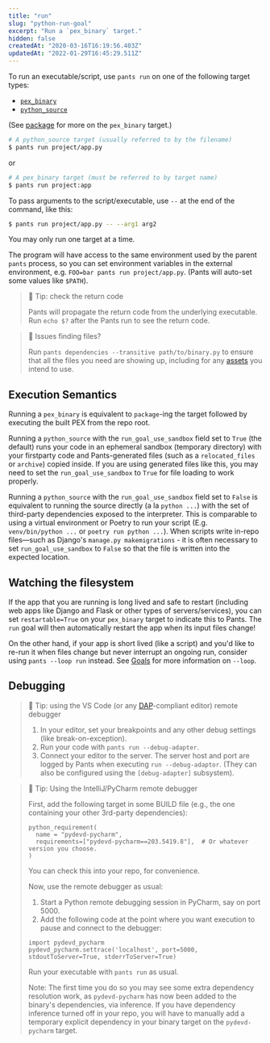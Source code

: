 ```yaml
---
title: "run"
slug: "python-run-goal"
excerpt: "Run a `pex_binary` target."
hidden: false
createdAt: "2020-03-16T16:19:56.403Z"
updatedAt: "2022-01-29T16:45:29.511Z"
---
```

To run an executable/script, use `pants run` on one of the following target types:

* [`pex_binary`](doc:reference-pex_binary)
* [`python_source`](doc:reference-python_source)

(See [package](doc:python-package-goal) for more on the `pex_binary` target.)

```bash
# A python_source target (usually referred to by the filename)
$ pants run project/app.py
```

or

```bash
# A pex_binary target (must be referred to by target name)
$ pants run project:app
```

To pass arguments to the script/executable, use `--` at the end of the command, like this:

```bash
$ pants run project/app.py -- --arg1 arg2
```

You may only run one target at a time.

The program will have access to the same environment used by the parent `pants` process, so you can set environment variables in the external environment, e.g. `FOO=bar pants run project/app.py`. (Pants will auto-set some values like `$PATH`).

> 📘 Tip: check the return code
>
> Pants will propagate the return code from the underlying executable. Run `echo $?` after the Pants run to see the return code.

> 🚧 Issues finding files?
>
> Run `pants dependencies --transitive path/to/binary.py` to ensure that all the files you need are showing up, including for any [assets](doc:assets) you intend to use.

Execution Semantics
-------------------

Running a `pex_binary` is equivalent to `package`-ing the target followed by executing the built PEX from the repo root.

Running a `python_source` with the `run_goal_use_sandbox` field set to `True` (the default) runs your code in an ephemeral sandbox (temporary directory) with your firstparty code and Pants-generated files (such as a `relocated_files` or `archive`) copied inside. If you are using generated files like this, you may need to set the `run_goal_use_sandbox` to `True` for file loading to work properly.

Running a `python_source` with the `run_goal_use_sandbox` field set to `False` is equivalent to running the source directly (a la `python ...`) with the set of third-party dependencies exposed to the interpreter. This is comparable to using a virtual environment or Poetry to run your script (E.g. `venv/bin/python ...` or `poetry run python ...`). When scripts write in-repo files—such as Django's `manage.py makemigrations` - it is often necessary to set `run_goal_use_sandbox` to `False` so that the file is written into the expected location.


Watching the filesystem
-----------------------

If the app that you are running is long lived and safe to restart (including web apps like Django and Flask or other types of servers/services), you can set `restartable=True` on your `pex_binary` target to indicate this to Pants. The `run` goal will then automatically restart the app when its input files change!

On the other hand, if your app is short lived (like a script) and you'd like to re-run it when files change but never interrupt an ongoing run, consider using `pants --loop run` instead. See [Goals](doc:goals#running-goals) for more information on `--loop`.

Debugging
---------

> 📘 Tip: using the VS Code (or any [DAP](https://microsoft.github.io/debug-adapter-protocol/)-compliant editor) remote debugger
>
>
> 1. In your editor, set your breakpoints and any other debug settings (like break-on-exception).
> 2. Run your code with `pants run --debug-adapter`.
> 3. Connect your editor to the server. The server host and port are logged by Pants when executing `run --debug-adaptor`. (They can also be configured using the `[debug-adapter]` subsystem).

> 📘 Tip: Using the IntelliJ/PyCharm remote debugger
>
> First, add the following target in some BUILD file (e.g., the one containing your other 3rd-party dependencies):
>
> ```
> python_requirement(
>   name = "pydevd-pycharm",
>   requirements=["pydevd-pycharm==203.5419.8"],  # Or whatever version you choose.
> )
> ```
>
> You can check this into your repo, for convenience.
>
> Now, use the remote debugger as usual:
>
> 1. Start a Python remote debugging session in PyCharm, say on port 5000.
> 2. Add the following code at the point where you want execution to pause and connect to the debugger:
>
> ```
> import pydevd_pycharm
> pydevd_pycharm.settrace('localhost', port=5000, stdoutToServer=True, stderrToServer=True)
> ```
>
> Run your executable with `pants run` as usual.
>
> Note: The first time you do so you may see some extra dependency resolution work, as `pydevd-pycharm` has now been added to the binary's dependencies, via inference. If you have dependency inference turned off in your repo, you will have to manually add a temporary explicit dependency in your binary target on the `pydevd-pycharm` target.
